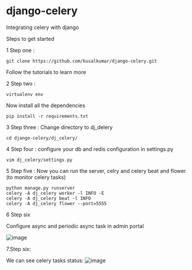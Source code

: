# django-celery
Integrating celery with django 

Steps to get started

1 Step one :
```
git clone https://github.com/kusalkumar/django-celery.git
```

Follow the tutorials to learn more

2 Step two :
```
virtualenv env
```

Now install all the dependencies
```
pip install -r requirements.txt
```

3 Step three : Change directory to dj_delery
```
cd django-celery/dj_celery/
```

4 Step four : configure your db and redis configuration in settings.py
```
vim dj_celery/settings.py
```

5 Step five : Now you can run the server, celry and celery beat and flower (to monitor celery tasks)
```
python manage.py runserver
celery -A dj_celery worker -l INFO -E
celery -A dj_celery beat -l INFO
celery -A dj_celery flower --port=5555 
```

6 Step six

Configure async and periodic async task in admin portal

![image](https://user-images.githubusercontent.com/17420868/115117203-09f9d200-9fbb-11eb-9562-29a97f59c006.png)

7.Step six:

We can see celery tasks status:
![image](https://user-images.githubusercontent.com/17420868/115500680-6c8af080-a28f-11eb-81e7-34fa015a8170.png)




